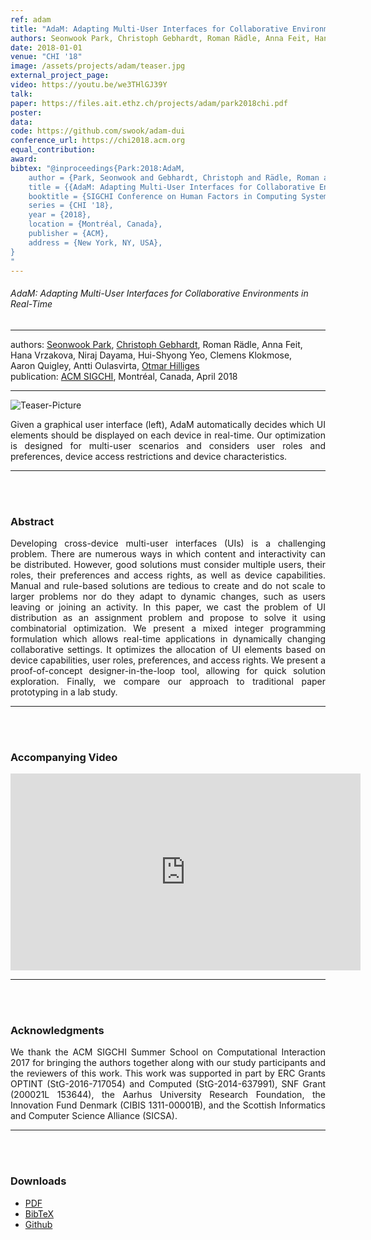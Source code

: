 ```yaml
---
ref: adam
title: "AdaM: Adapting Multi-User Interfaces for Collaborative Environments in Real-Time"
authors: Seonwook Park, Christoph Gebhardt, Roman Rädle, Anna Feit, Hana Vrzakova, Niraj Dayama, Hui-Shyong Yeo, Clemens Klokmose, Aaron Quigley, Antti Oulasvirta, Otmar Hilliges
date: 2018-01-01
venue: "CHI '18"
image: /assets/projects/adam/teaser.jpg
external_project_page: 
video: https://youtu.be/we3THlGJ39Y
talk: 
paper: https://files.ait.ethz.ch/projects/adam/park2018chi.pdf
poster: 
data: 
code: https://github.com/swook/adam-dui
conference_url: https://chi2018.acm.org
equal_contribution: 
award: 
bibtex: "@inproceedings{Park:2018:AdaM,
	author = {Park, Seonwook and Gebhardt, Christoph and Rädle, Roman and Feit, Anna and Vrzakova, Hana and Dayama, Niraj and Yeo, Hui-Shyong and Klokmose, Clemens and Quigley, Aaron and Oulasvirta, Antti and Hilliges, Otmar},
	title = {{AdaM: Adapting Multi-User Interfaces for Collaborative Environments in Real-Time}},
	booktitle = {SIGCHI Conference on Human Factors in Computing Systems},
	series = {CHI '18},
	year = {2018},
	location = {Montréal, Canada},
	publisher = {ACM},
	address = {New York, NY, USA},
}
"
---
```


<h6> AdaM: Adapting Multi-User Interfaces for Collaborative Environments in Real-Time </h6>
<hr />

<div class="fullcol">
    <div class="teaser-info-projectpage">
            <span class="normalcap">authors:</span>
            <span class="authorcap">
                <nobr><a href="/people/spark/" title="Seonwook Park">Seonwook Park</a>, </nobr>
                <nobr><a href="/people/gebhardt/" title="Christoph Gebhardt">Christoph Gebhardt</a>, </nobr>
                <nobr>Roman Rädle,</nobr>
                <nobr>Anna Feit,</nobr>
                <nobr>Hana Vrzakova,</nobr>
                <nobr>Niraj Dayama,</nobr>
                <nobr>Hui-Shyong Yeo,</nobr>
                <nobr>Clemens Klokmose,</nobr>
                <nobr>Aaron Quigley,</nobr>
                <nobr>Antti Oulasvirta,</nobr>
                <nobr><a href="/people/hilliges/" title="Otmar Hilliges">Otmar Hilliges</a> </nobr>
            </span>
            <br/>
            <span class="normalcap"><nobr>publication: </nobr></span>
            <span class="authorcap">
                <a class="a-text-ext" href="http://chi2018.acm.org/" title="ACM SIGCHI">ACM SIGCHI</a>, Montréal, Canada, April 2018
            </span>
        <hr />
    </div>
</div>

<div class="fullcol">
    <img class="fullcol" src="<?php ait_root_dir();?>projects/2018/adam/teaser_full.jpg" alt="Teaser-Picture" />
    <div class="fullcol">
        <p align="justify">
            <span class="figurecap">
		Given a graphical user interface (left), AdaM automatically decides which UI elements should be displayed on each device in real-time.
		Our optimization is designed for multi-user scenarios and considers user roles and preferences, device access restrictions and device characteristics.
            </span>
        </p>
        <hr />
        <br/>
        <br/>
    </div>
</div>

<div class="fullcol">
    <h3>Abstract</h3>
    <p align="justify">
	Developing cross-device multi-user interfaces (UIs) is a challenging problem.
	There are numerous ways in which content and interactivity can be distributed. However, good solutions must consider multiple users, their roles, their preferences and access rights, as well as device capabilities.
	Manual and rule-based solutions are tedious to create and do not scale to larger problems nor do they adapt to dynamic changes, such as users leaving or joining an activity.
	In this paper, we cast the problem of UI distribution as an assignment problem and propose to solve it using combinatorial optimization.
	We present a mixed integer programming formulation which allows real-time applications in dynamically changing collaborative settings.
	It optimizes the allocation of UI elements based on device capabilities, user roles, preferences, and access rights.
	We present a proof-of-concept designer-in-the-loop tool, allowing for quick solution exploration.
	Finally, we compare our approach to traditional paper prototyping in a lab study.
    </p>
    <hr />
    <br/>
    <br/>
</div>

<div class="fullcol">
<h3>Accompanying Video</h3>
    <div class="video" align="center">
	<iframe width="560" height="315" src="https://www.youtube-nocookie.com/embed/we3THlGJ39Y?rel=0&amp;showinfo=0" frameborder="0" allow="autoplay; encrypted-media" allowfullscreen></iframe>
    </div>
    <hr />
    <br/>
    <br/>
</div>

<!--
<div class="fullcol">
 <h3>Downloads</h3>
    To be released.
    <ul class="linklist">
        <li class="a-pdf"><a target="_blank" title="PDF" href="<?php ait_root_dir();?>projects/2015/InteractiveDebugger/downloads/FluidEdt-Ou-CHI2015.pdf">PDF</a></li>
        <li class="a-vid"><a target="_blank" href="<?php ait_root_dir();?>projects/2015/InteractiveDebugger/downloads/FluidEdt-Ou-CHI2015.mp4" title="Download Video">Video (26 MB)</a></li>
        <li class="a-bib"><a target="_blank" title="BibTex" href="<?php ait_root_dir();?>projects/2015/InteractiveDebugger/downloads/FluidEdt-Ou-CHI2015.bib">BibTeX</a></li>
    </ul>
    <hr />
    <br/>
    <br/>
</div>
-->

<!--
<div class="fullcol">
<h3>bibtex</h3>
    To be released.
    <div class="bibtex">
    </div>
    <hr />
    <br/>
    <br/>
</div>
-->

<!--
<div class="fullcol">
    <h3>additional results</h3>
    <br/>
    <img class="halfcol" src="<?php ait_root_dir();?>projects/2016/deformables/bar_small.png" alt="Teaser-Picture" />
    <img class="halfcol" src="<?php ait_root_dir();?>projects/2016/deformables/organ_stacked_small.png" alt="Teaser-Picture" />
    <div class="halfcol">
        <p align="justify">
            <span class="figurecap">
                Top row: schematic sensor routings obtained using our tool with automatic sensor refinement.
                Middle row: fabricated device.
                Bottom row: Ground truth (gray) vs. reconstruction (orange). Insets show error on a heat map scale, with maximum error (white) at 22 mm (darker is better).
            </span>
        </p>
    </div>
    <div class="halfcol">
        <p align="justify">
            <span class="figurecap">
                Two example deformations of the organ pipe model designed with our method. Ground truth (gray) vs. reconstruction (orange).
            </span>
        </p>
    </div>
</div>
-->

<!--
<div class="fullcol">
    <br/><br/>
    <img class="fullcol" src="<?php ait_root_dir();?>projects/2016/deformables/sheet_squared_small.png" alt="Teaser-Picture" />
    <p align="justify">
        <span class="figurecap">
            Snapshots of the design process. Top Row: the user placed, refined,
            and edited four sensors (left); Reconstruction error is expected to be very low (right). Bottom row: Interaction
            with fabricated device (left) and ground truth comparison (right).
        </span>
    </p>
    <hr />
    <br/>
    <br/>
</div>
-->

<!-- This section is optional -->
<!--
<div class="fullcol">
    <h3>external links</h3>
    <p align="justify">
        <ul class="linklist">
        <li class="a-ext"><a target="_blank" title="link1" href="your_link_here">Your link here</a></li>
    </ul>
    </p>
    <hr />
    <br/>
    <br/>
</div>
-->

<div class="fullcol">
    <h3>Acknowledgments</h3>
    <p align="justify">
	We thank the ACM SIGCHI Summer School on Computational Interaction 2017 for bringing the authors together along with our study participants and the reviewers of this work.
	This work was supported in part by ERC Grants OPTINT (StG-2016-717054) and Computed (StG-2014-637991), SNF Grant (200021L 153644), the Aarhus University Research Foundation, the Innovation Fund Denmark (CIBIS 1311-00001B), and the Scottish Informatics and Computer Science Alliance (SICSA).
    </p>
    <hr />
    <br/>
    <br/>
</div>

<div class="fullcol">
 <h3>Downloads</h3>
    <ul class="linklist">
        <li class="a-pdf"><a title="PDF" href="<?php ait_root_dir();?>projects/2018/adam/downloads/park2018chi.pdf">PDF</a></li>
        <li class="a-bib"><a title="BibTex" href="<?php ait_root_dir();?>projects/2018/adam/park2018chi.bib">BibTeX</a></li>
        <li class="a-cod"><a title="Github" href="https://github.com/swook/adam-dui">Github</a></li>
    </ul>
    <br/>
</div>


